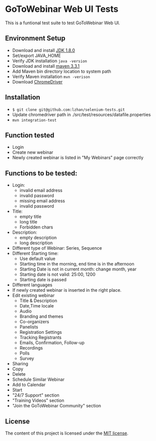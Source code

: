 GoToWebinar Web UI Tests
======================

This is a funtional test suite to test GoToWebinar Web UI.


## Environment Setup

* Download and install [JDK 1.8.0](http://www.oracle.com/technetwork/java/javase/downloads/jdk8-downloads-2133151.html)
* Set/export JAVA_HOME
* Verify JDK installation `java -version`
* Download and install [maven 3.3.1](https://maven.apache.org/download.cgi)
* Add Maven bin directory location to system path
* Verify Maven installation `mvn -verison`
* Download [ChromeDriver](http://chromedriver.storage.googleapis.com/index.html?path=2.15/)

## Installation

* `$ git clone git@github.com:lzhan/selenium-tests.git`
* Update chromedriver path in ./src/test/resources/datafile.properties
* `mvn integration-test`

## Function tested

* Login
* Create new webinar
* Newly created webinar is listed in "My Webinars" page correctly

## Functions to be tested:

* Login:
  * invalid email address
  * invalid password
  * missing email address
  * invalid password
* Title:
  * empty title
  * long title
  * Forbidden chars
* Description:
  * empty description
  * long description
* Different type of Webinar: Series, Sequence
* Different Starting time:
  * Use default value
  * Starting time in the morning, end time is in the afternoon
  * Starting Date is not in current month: change month, year
  * Starting date is not valid: 25:00, 1200
  * Starting date is passed
* Different languages
* If newly created webinar is inserted in the right place.
* Edit existing webinar
  * Title & Description
  * Date,Time locale
  * Audio
  * Branding and themes
  * Co-organizers
  * Panelists
  * Registration Settings
  * Tracking Registrants
  * Emails, Confirmation, Follow-up
  * Recordings
  * Polls
  * Survey
* Sharing
* Copy
* Delete
* Schedule Similar Webinar
* Add to Calendar
* Start
* "24/7 Support" section
* "Training Videos" section
* "Join the GoToWebinar Community" section

## License

The content of this project is licensed under the [MIT license](http://opensource.org/licenses/mit-license.php).

